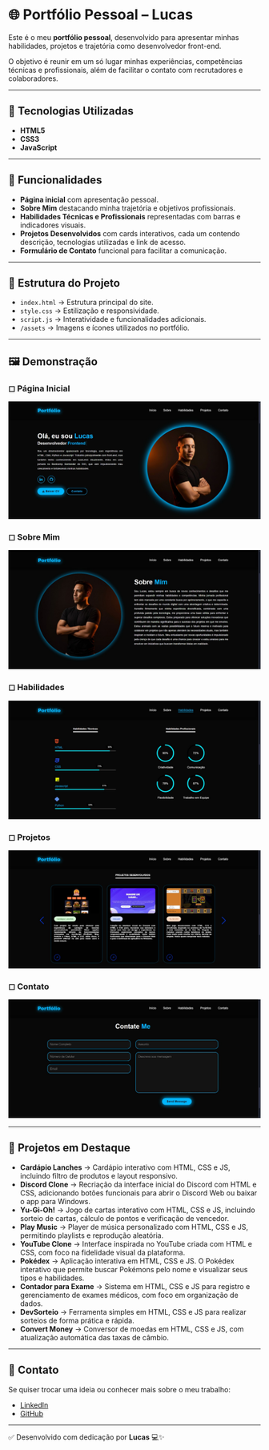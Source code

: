 # 🌐 Portfólio Pessoal – Lucas

Este é o meu **portfólio pessoal**, desenvolvido para apresentar minhas habilidades, projetos e trajetória como desenvolvedor front-end.  

O objetivo é reunir em um só lugar minhas experiências, competências técnicas e profissionais, além de facilitar o contato com recrutadores e colaboradores.

---

## 🚀 Tecnologias Utilizadas
- **HTML5**  
- **CSS3**  
- **JavaScript**

---

## 🎨 Funcionalidades
- **Página inicial** com apresentação pessoal.  
- **Sobre Mim** destacando minha trajetória e objetivos profissionais.  
- **Habilidades Técnicas e Profissionais** representadas com barras e indicadores visuais.  
- **Projetos Desenvolvidos** com cards interativos, cada um contendo descrição, tecnologias utilizadas e link de acesso.  
- **Formulário de Contato** funcional para facilitar a comunicação.  

---

## 📂 Estrutura do Projeto
- `index.html` → Estrutura principal do site.  
- `style.css` → Estilização e responsividade.  
- `script.js` → Interatividade e funcionalidades adicionais.  
- `/assets` → Imagens e ícones utilizados no portfólio.  

---

## 🖼️ Demonstração

### ◻ Página Inicial
![Página Inicial](./Imagens%20Readme/home.jpeg)

### ◻ Sobre Mim
![Sobre Mim](./Imagens%20Readme/sobre.jpeg)

### ◻ Habilidades
![Habilidades](./Imagens%20Readme/habilidades.jpeg)

### ◻ Projetos
![Projetos](./Imagens%20Readme/projetos.jpeg)

### ◻ Contato
![Contato](./Imagens%20Readme/contato.jpeg)

---

## 📌 Projetos em Destaque
- **Cardápio Lanches** → Cardápio interativo com HTML, CSS e JS, incluindo filtro de produtos e layout responsivo.  
- **Discord Clone** → Recriação da interface inicial do Discord com HTML e CSS, adicionando botões funcionais para abrir o Discord Web ou baixar o app para Windows.  
- **Yu-Gi-Oh!** → Jogo de cartas interativo com HTML, CSS e JS, incluindo sorteio de cartas, cálculo de pontos e verificação de vencedor.  
- **Play Music** → Player de música personalizado com HTML, CSS e JS, permitindo playlists e reprodução aleatória.  
- **YouTube Clone** → Interface inspirada no YouTube criada com HTML e CSS, com foco na fidelidade visual da plataforma.  
- **Pokédex** → Aplicação interativa em HTML, CSS e JS. O Pokédex interativo que permite buscar Pokémons pelo nome e visualizar seus tipos e habilidades.  
- **Contador para Exame** → Sistema em HTML, CSS e JS para registro e gerenciamento de exames médicos, com foco em organização de dados.  
- **DevSorteio** → Ferramenta simples em HTML, CSS e JS para realizar sorteios de forma prática e rápida.  
- **Convert Money** → Conversor de moedas em HTML, CSS e JS, com atualização automática das taxas de câmbio.  

---

## 📧 Contato
Se quiser trocar uma ideia ou conhecer mais sobre o meu trabalho:  

- [LinkedIn](https://www.linkedin.com/in/lucas-de-oliveira-fernandes/)  
- [GitHub](https://github.com/lucas-0liveira)  

---

✅ Desenvolvido com dedicação por **Lucas** 💻✨